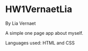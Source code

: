 # HW1VernaetLia

By Lia Vernaet

A simple one page app about myself.

Languages used: HTML and CSS


